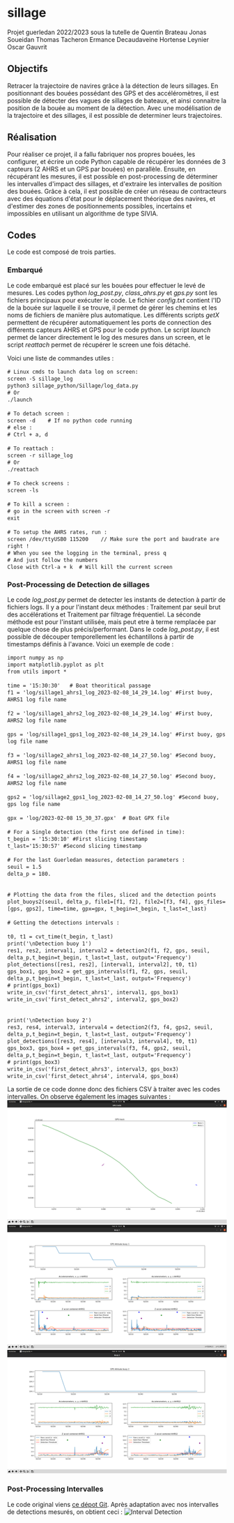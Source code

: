 # sillage
Projet guerledan 2022/2023 sous la tutelle de Quentin Brateau
Jonas Soueidan
Thomas Tacheron 
Ermance Decaudaveine
Hortense Leynier
Oscar Gauvrit

## Objectifs 
Retracer la trajectoire de navires grâce à la détection de leurs sillages.
En positionnant des bouées possédant des GPS et des accéléromètres, il est possible de détecter des vagues de sillages de bateaux, et ainsi connaitre la position de la bouée au moment de la détection. Avec une modélisation de la trajectoire et des sillages, il est possible de determiner leurs trajectoires.

## Réalisation
Pour réaliser ce projet, il a fallu fabriquer nos propres bouées, les configurer, et écrire un code Python capable de récupérer les données de 3 capteurs (2 AHRS et un GPS par bouées) en parallèle. Ensuite, en récupérant les mesures, il est possible en post-processing de déterminer les intervalles d'impact des sillages, et d'extraire les intervalles de position des bouées. Grâce à cela, il est possible de créer un réseau de contracteurs avec des équations d'état pour le déplacement théorique des navires, et d'estimer des zones de positionnements possibles, incertains et impossibles en utilisant un algorithme de type SIVIA.

## Codes
Le code est composé de trois parties.
### Embarqué
Le code embarqué est placé sur les bouées pour effectuer le levé de mesures.
Les codes python *log_post.py*, *class_ahrs.py* et *gps.py* sont les fichiers principaux pour exécuter le code.
Le fichier *config.txt* contient l'ID de la bouée sur laquelle il se trouve, il permet de gérer les chemins et les noms de fichiers de manière plus automatique. Les différents scripts *getX* permettent de récupérer automatiquement les ports de connection des différents capteurs AHRS et GPS pour le code python. Le  script *launch* permet de lancer directement le log des mesures dans un screen, et le script *reattach* permet de récupérer le screen une fois détaché. 

Voici une liste de commandes utiles :
```
# Linux cmds to launch data log on screen:
screen -S sillage_log
python3 sillage_python/Sillage/log_data.py
# Or
./launch

# To detach screen : 
screen -d    # If no python code running
# else :
# Ctrl + a, d

# To reattach :
screen -r sillage_log
# Or
./reattach

# To check screens :
screen -ls

# To kill a screen :
# go in the screen with screen -r
exit

# To setup the AHRS rates, run : 
screen /dev/ttyUSB0 115200    // Make sure the port and baudrate are right !
# When you see the logging in the terminal, press q
# And just follow the numbers
Close with Ctrl-a + k  # Will kill the current screen
```
### Post-Processing de Detection de sillages
Le code *log_post.py* permet de detecter les instants de detection à partir de fichiers logs. Il y a pour l'instant deux méthodes : Traitement par seuil brut des accélérations et Traitement par filtrage fréquentiel. La séconde méthode est pour l'instant utilisée, mais peut etre à terme remplacée par quelque chose de plus précis/performant.
Dans le code *log_post.py*, il est possible de découper temporellement les échantillons à partir de timestamps définis à l'avance. Voici un exemple de code :
```
import numpy as np
import matplotlib.pyplot as plt
from utils import *

time = '15:30:30'   # Boat theoritical passage
f1 = 'log/sillage1_ahrs1_log_2023-02-08_14_29_14.log' #First buoy, AHRS1 log file name

f2 = 'log/sillage1_ahrs2_log_2023-02-08_14_29_14.log' #First buoy, AHRS2 log file name

gps = 'log/sillage1_gps1_log_2023-02-08_14_29_14.log' #First buoy, gps log file name

f3 = 'log/sillage2_ahrs1_log_2023-02-08_14_27_50.log' #Second buoy, AHRS1 log file name

f4 = 'log/sillage2_ahrs2_log_2023-02-08_14_27_50.log' #Second buoy, AHRS2 log file name

gps2 = 'log/sillage2_gps1_log_2023-02-08_14_27_50.log' #Second buoy, gps log file name

gpx = 'log/2023-02-08 15_30_37.gpx'  # Boat GPX file

# For a Single detection (the first one defined in time):
t_begin = '15:30:10' #First slicing timestamp
t_last='15:30:57' #Second slicing timestamp

# For the last Guerledan measures, detection parameters :
seuil = 1.5
delta_p = 180.


# Plotting the data from the files, sliced and the detection points 
plot_buoys2(seuil, delta_p, file1=[f1, f2], file2=[f3, f4], gps_files=[gps, gps2], time=time, gpx=gpx, t_begin=t_begin, t_last=t_last)

# Getting the detections intervals :

t0, t1 = cvt_time(t_begin, t_last)
print('\nDetection buoy 1')
res1, res2, interval1, interval2 = detection2(f1, f2, gps, seuil, delta_p,t_begin=t_begin, t_last=t_last, output='Frequency')
plot_detections([res1, res2], [interval1, interval2], t0, t1)
gps_box1, gps_box2 = get_gps_intervals(f1, f2, gps, seuil, delta_p,t_begin=t_begin, t_last=t_last, output='Frequency')
# print(gps_box1)
write_in_csv('first_detect_ahrs1', interval1, gps_box1)
write_in_csv('first_detect_ahrs2', interval2, gps_box2)


print('\nDetection buoy 2')
res3, res4, interval3, interval4 = detection2(f3, f4, gps2, seuil, delta_p,t_begin=t_begin, t_last=t_last, output='Frequency')
plot_detections([res3, res4], [interval3, interval4], t0, t1)
gps_box3, gps_box4 = get_gps_intervals(f3, f4, gps2, seuil, delta_p,t_begin=t_begin, t_last=t_last, output='Frequency')
# print(gps_box3)
write_in_csv('first_detect_ahrs3', interval3, gps_box3)
write_in_csv('first_detect_ahrs4', interval4, gps_box4)

```
La sortie de ce code donne donc des fichiers CSV à traiter avec les codes intervalles.
On observe également les images suivantes :
![Gps track](imgs/gps_track.png)
![Buoy 1](imgs/buoy1.png)
![Buoy 2](imgs/buoy2.png)

### Post-Processing Intervalles
Le code original viens [ce dépot Git](https://github.com/Teusner/WakeBoat).
Après adaptation avec nos intervalles de detections mesurés, on obtient ceci :
![Interval Detection](output.gif)